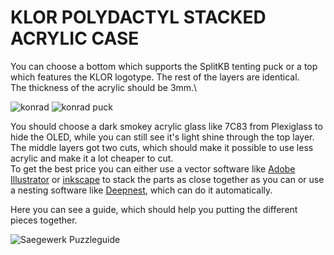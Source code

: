 # KLOR POLYDACTYL STACKED ACRYLIC CASE

You can choose a bottom which supports the SplitKB tenting puck or a top which features the KLOR logotype. The rest of the layers are identical.\
The thickness of the acrylic should be 3mm.\

![konrad](/case/docs/images/polydactyl_acryl.png)
![konrad puck](/case/docs/images/polydactyl_acryl_puck.png)

You should choose a dark smokey acrylic glass like 7C83 from Plexiglass to hide the OLED, while you can still see it's light shine through the top layer.\
The middle layers got two cuts, which should make it possible to use less acrylic and make it a lot cheaper to cut.\
To get the best price you can either use a vector software like [Adobe Illustrator](https://www.adobe.com/products/illustrator.html) or [inkscape](https://inkscape.org/) to stack the parts as close together as you can or use a nesting software like [Deepnest](https://deepnest.io/), which can do it automatically.

Here you can see a guide, which should help you putting the different pieces together.

![Saegewerk Puzzleguide](docs/KLOR_polydactyl_puzzleguide.svg)